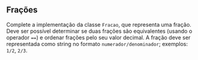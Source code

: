 ## Frações

Complete a implementação da classe `Fracao`, que representa uma fração. Deve ser possível determinar se duas frações são equivalentes (usando o operador `==`) e ordenar frações pelo seu valor decimal. A fração deve ser representada como string no formato `numerador/denominador`; exemplos: `1/2`, `2/3`.